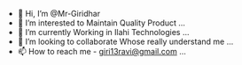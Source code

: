 - 👋 Hi, I’m @Mr-Giridhar
- 👀 I’m interested to Maintain Quality Product ...
- 🌱 I’m currently Working in Ilahi Technologies ...
- 💞️ I’m looking to collaborate Whose really understand me ...
- 📫 How to reach me - giri13ravi@gmail.com ...

<!---
Mr-Giridhar/Mr-Giridhar is a ✨ special ✨ repository because its `README.md` (this file) appears on your GitHub profile.
You can click the Preview link to take a look at your changes.
--->
